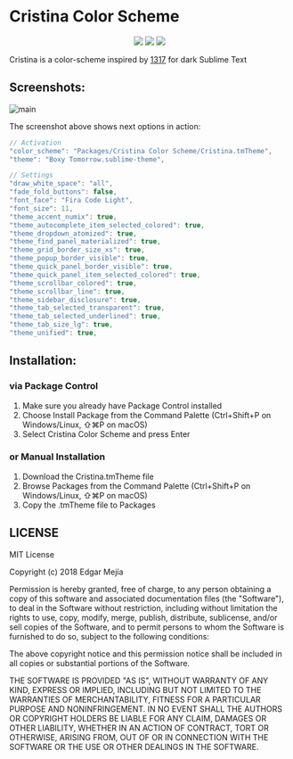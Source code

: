 Cristina Color Scheme
=====================

<p align="center">
  <img src="https://img.shields.io/github/issues/edgarMejia/Cristina-ColorScheme.svg?maxAge=3600&style=flat-square">
  <img src="https://img.shields.io/github/license/edgarMejia/Cristina-ColorScheme.svg?maxAge=3600&style=flat-square">&nbsp;<a href="https://twitter.com/intent/tweet?text=Wow:&url=https%3A%2F%2Fgithub.com%2FedgarMejia%2FCristina-ColorScheme"><img src="https://img.shields.io/twitter/url/https/github.com/edgarMejia/Cristina-ColorScheme.svg?style=flat-square"></a>
</p>

Cristina is a color-scheme inspired by [1317](https://github.com/MarkMichos/1337-Scheme) for dark Sublime Text

## Screenshots: ##

![main](https://i.imgur.com/B8Ey8aw.png)

The screenshot above shows next options in action:

```js
// Activation
"color_scheme": "Packages/Cristina Color Scheme/Cristina.tmTheme",
"theme": "Boxy Tomorrow.sublime-theme",
```

```js
// Settings
"draw_white_space": "all",
"fade_fold_buttons": false,
"font_face": "Fira Code Light",
"font_size": 11,
"theme_accent_numix": true,
"theme_autocomplete_item_selected_colored": true,
"theme_dropdown_atomized": true,
"theme_find_panel_materialized": true,
"theme_grid_border_size_xs": true,
"theme_popup_border_visible": true,
"theme_quick_panel_border_visible": true,
"theme_quick_panel_item_selected_colored": true,
"theme_scrollbar_colored": true,
"theme_scrollbar_line": true,
"theme_sidebar_disclosure": true,
"theme_tab_selected_transparent": true,
"theme_tab_selected_underlined": true,
"theme_tab_size_lg": true,
"theme_unified": true,
```


## Installation: ##

### via Package Control ###

1. Make sure you already have Package Control installed
2. Choose Install Package from the Command Palette (Ctrl+Shift+P on Windows/Linux, ⇧⌘P on macOS)
3. Select Cristina Color Scheme and press Enter

### or Manual Installation ###

1. Download the Cristina.tmTheme file
2. Browse Packages from the Command Palette (Ctrl+Shift+P on Windows/Linux, ⇧⌘P on macOS)
3. Copy the .tmTheme file to Packages


## LICENSE ##

MIT License

Copyright (c) 2018 Edgar Mejía

Permission is hereby granted, free of charge, to any person obtaining a copy
of this software and associated documentation files (the "Software"), to deal
in the Software without restriction, including without limitation the rights
to use, copy, modify, merge, publish, distribute, sublicense, and/or sell
copies of the Software, and to permit persons to whom the Software is
furnished to do so, subject to the following conditions:

The above copyright notice and this permission notice shall be included in all
copies or substantial portions of the Software.

THE SOFTWARE IS PROVIDED "AS IS", WITHOUT WARRANTY OF ANY KIND, EXPRESS OR
IMPLIED, INCLUDING BUT NOT LIMITED TO THE WARRANTIES OF MERCHANTABILITY,
FITNESS FOR A PARTICULAR PURPOSE AND NONINFRINGEMENT. IN NO EVENT SHALL THE
AUTHORS OR COPYRIGHT HOLDERS BE LIABLE FOR ANY CLAIM, DAMAGES OR OTHER
LIABILITY, WHETHER IN AN ACTION OF CONTRACT, TORT OR OTHERWISE, ARISING FROM,
OUT OF OR IN CONNECTION WITH THE SOFTWARE OR THE USE OR OTHER DEALINGS IN THE
SOFTWARE.
